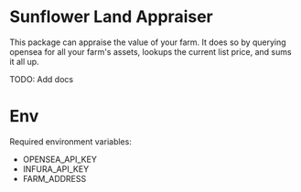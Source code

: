 # Sunflower Land Appraiser
This package can appraise the value of your farm.
It does so by querying opensea for all your farm's assets, lookups the current list price, and sums it all up.

TODO: Add docs

# Env
Required environment variables:
- OPENSEA_API_KEY
- INFURA_API_KEY
- FARM_ADDRESS